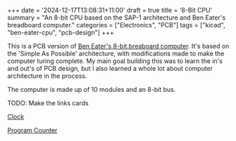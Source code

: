 +++
date = '2024-12-17T13:08:31+11:00'
draft = true
title = '8-Bit CPU'
summary = "An 8-bit CPU based on the SAP-1 architecture and Ben Eater's breadboard computer."
categories = ["Electronics", "PCB"]
tags = ["kicad", "ben-eater-cpu", "pcb-design"]
+++

This is a PCB version of [Ben Eater's 8-bit breaboard computer](https://eater.net/8bit). It's based on the 'Simple As Possible' architecture, with modifications made to make the computer turing complete. My main goal building this was to learn the in's and out's of PCB design, but I also learned a whole lot about computer architecture in the process.

The computer is made up of 10 modules and an 8-bit bus.

TODO: Make the links cards

[Clock](/posts/clock)

[Program Counter](/posts/promgram-counter)